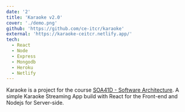 ```yaml
---
date: '2'
title: 'Karaoke v2.0'
cover: './demo.png'
github: 'https://github.com/ce-itcr/karaoke'
external: 'https://karaoke-ceitcr.netlify.app/'
tech:
  - React
  - Node
  - Express
  - Mongodb
  - Heroku
  - Netlify
---
```


Karaoke is a project for the course [SOA41D - Software Architecture](https://github.com/angelortizv/itcr-courses/tree/master/CE5508%20-%20SOFTWARE%20ARCHITECTURE). A simple Karaoke Streaming App build with React for the Front-end and Nodejs for Server-side.
